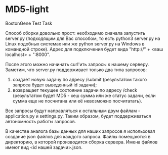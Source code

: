 ﻿# MD5-light
BostonGene Test Task

Способ сборки довольно прост: необходимо сначала запустить server.py (подходящим для Вас способом, то есть python3 server.py на Linux подобных системах или же python server.py на Windows в командной строке).
Адрес для подключения будет вида "http://" + <ваш localhost> + ":8000".

После этого можно начинать curl'ить запросы к нашему серверу. Заметим, что server.py поддерживает только два типа запросов:
1)  создает новую задачу по адресу /submit (результатом такого запроса будет выведенный id задачи);
2)  возвращает текущее состояние задачи по адресу /check (результатом будет MD5 - хеш сумма или же статус задачи, если сумма еще
не посчитана или её невозможно посчитатать).

Все запросы будут направляться к остальным двум файлам - application.py и settings.py. Таким образом, будет поддерживаться автономность работы запросов.

В качестве аналога базы данных для наших запросов я использовал создание json файлов для каждого запроса. Файлы помещаются в директорию, в которой производится сборка сервера. Имена файлов имеют вид <id нашей задачи>.json.
